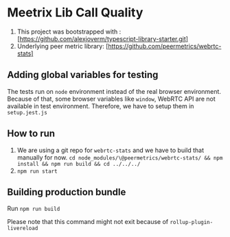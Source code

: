 # Meetrix Lib Call Quality

1. This project was bootstrapped with : [https://github.com/alexjoverm/typescript-library-starter.git]
2. Underlying peer metric library: [https://github.com/peermetrics/webrtc-stats]

## Adding global variables for testing

The tests run on `node` environment instead of the real browser environment. Because of that, some browser variables like `window`, WebRTC API are not available in test environment. Therefore, we have to setup them in `setup.jest.js`

## How to run

1. We are using a git repo for `webrtc-stats` and we have to build that manually for now.  `cd node_modules/\@peermetrics/webrtc-stats/ && npm install && npm run build && cd ../../../`
2. `npm run start`

## Building production bundle

Run `npm run build`

Please note that this command might not exit because of `rollup-plugin-livereload`
